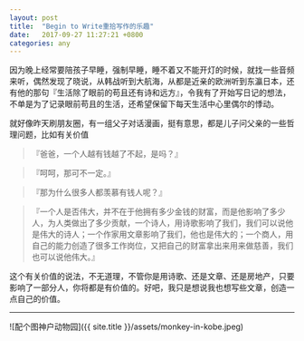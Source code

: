 ```yaml
---
layout: post
title:  "Begin to Write重拾写作的乐趣"
date:   2017-09-27 11:27:21 +0800
categories: any
---
```

因为晚上经常要陪孩子早睡，强制早睡，睡不着又不能开灯的时候，就找一些音频来听，偶然发现了晓说，从韩战听到大航海，从都是近亲的欧洲听到东瀛日本，还有他的那句『生活除了眼前的苟且还有诗和远方』，令我有了开始写日记的想法，不单是为了记录眼前苟且的生活，还希望保留下每天生活中心里偶尔的悸动。

就好像昨天刷朋友圈，有一组父子对话漫画，挺有意思，都是儿子问父亲的一些哲理问题，比如有关价值

>『爸爸，一个人越有钱越了不起，是吗？』

>『呵呵，那可不一定。』

>『那为什么很多人都羡慕有钱人呢？』

>『一个人是否伟大，并不在于他拥有多少金钱的财富，而是他影响了多少人，为人类做出了多少贡献，一个诗人，用诗歌影响了我们，我们可以说他是伟大的诗人；一个作家用文章影响了我们，他也是伟大的；一个商人，用自己的能力创造了很多工作岗位，又把自己的财富拿出来用来做慈善，我们也可以说他伟大。』

这个有关价值的说法，不无道理，不管你是用诗歌、还是文章、还是房地产，只要影响了一部分人，你将都是有价值的。好吧，我只是想说我也想写些文章，创造一点自己的价值。
***

![配个图神户动物园]({{ site.title }}/assets/monkey-in-kobe.jpeg)
